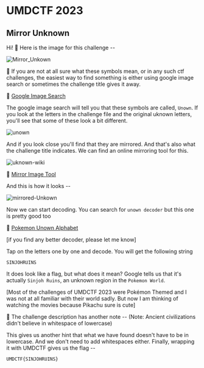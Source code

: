 # UMDCTF 2023
## Mirror Unknown

Hi! :wave:
Here is the image for this challenge --

![Mirror_Unkown](https://user-images.githubusercontent.com/47838688/235416072-ff2ac06d-05c2-4a6a-95e9-5c61c5070214.png)

:thought_balloon: 
If you are not at all sure what these symbols mean, or in any such ctf challenges, the easiest way to find something is either using google image search or sometimes the challenge title gives it away.

:mushroom: [Google Image Search](https://images.google.com/imghp?hl=en&gl=za&gws_rd=ssl)

The google image search will tell you that these symbols are called, ```Unown```.
If you look at the letters in the challenge file and the original uknown letters, you'll see that some of these look a bit different. 

![unown](https://user-images.githubusercontent.com/47838688/235418382-3b15a835-b914-4d1c-a9ed-dbc01e4c12b9.PNG)

And if you look close you'll find that they are mirrored. And that's also what the challenge title indicates. We can find an online mirroring tool for this. 

![uknown-wiki](https://user-images.githubusercontent.com/47838688/235416148-a5a2bc3a-0446-4b96-90bc-0aa729c816d5.PNG)

:mushroom: [Mirror Image Tool](https://www.resizepixel.com/mirror-image/)

And this is how it looks -- 

![mirrored-Unkown](https://user-images.githubusercontent.com/47838688/235416113-277b5901-deec-472b-8860-1a3a5ee2ea33.PNG)


Now we can start decoding. You can search for ```unown decoder``` but this one is pretty good too

:mushroom: [Pokemon Unown Alphabet](https://www.dcode.fr/pokemon-unown-alphabet)

[if you find any better decoder, please let me know]

Tap on the letters one by one and decode. You will get the following string 

```SINJOHRUINS```

It does look like a flag, but what does it mean? Google tells us that it's actually ```Sinjoh Ruins```, an unknown region in the ```Pokemon World```.

[Most of the challenges of UMDCTF 2023 were Pokémon Themed and I was not at all familiar with their world sadly. But now I am thinking of watching the movies because Pikachu sure is cute]

:mushroom: The challenge description has another note -- (Note: Ancient civilizations didn't believe in whitespace of lowercase)
 
 This gives us another hint that what we have found doesn't have to be in lowercase. And we don't need to add whitespaces either. 
 Finally, wrapping it with UMDCTF gives us the flag --
 
 ```UMDCTF{SINJOHRUINS}```
 
 
 
